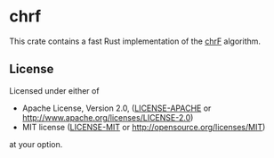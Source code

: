 # chrf

This crate contains a fast Rust implementation of the [chrF](https://aclanthology.org/W15-3049.pdf) algorithm.

## License

Licensed under either of

  * Apache License, Version 2.0, ([LICENSE-APACHE](LICENSE-APACHE) or <http://www.apache.org/licenses/LICENSE-2.0>)
  * MIT license ([LICENSE-MIT](LICENSE-MIT) or <http://opensource.org/licenses/MIT>)

at your option.
